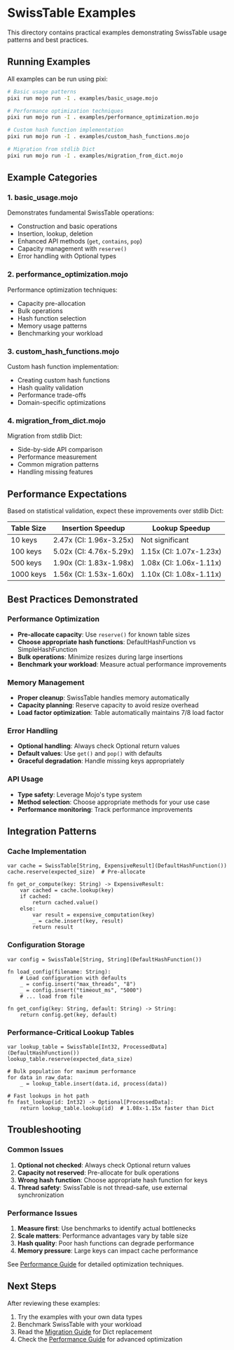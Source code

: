 # SwissTable Examples

This directory contains practical examples demonstrating SwissTable usage patterns and best practices.

## Running Examples

All examples can be run using pixi:

```bash
# Basic usage patterns
pixi run mojo run -I . examples/basic_usage.mojo

# Performance optimization techniques  
pixi run mojo run -I . examples/performance_optimization.mojo

# Custom hash function implementation
pixi run mojo run -I . examples/custom_hash_functions.mojo

# Migration from stdlib Dict
pixi run mojo run -I . examples/migration_from_dict.mojo
```

## Example Categories

### 1. **basic_usage.mojo**
Demonstrates fundamental SwissTable operations:
- Construction and basic operations
- Insertion, lookup, deletion
- Enhanced API methods (`get`, `contains`, `pop`)
- Capacity management with `reserve()`
- Error handling with Optional types

### 2. **performance_optimization.mojo** 
Performance optimization techniques:
- Capacity pre-allocation
- Bulk operations
- Hash function selection
- Memory usage patterns
- Benchmarking your workload

### 3. **custom_hash_functions.mojo**
Custom hash function implementation:
- Creating custom hash functions
- Hash quality validation
- Performance trade-offs
- Domain-specific optimizations

### 4. **migration_from_dict.mojo**
Migration from stdlib Dict:
- Side-by-side API comparison
- Performance measurement
- Common migration patterns
- Handling missing features

## Performance Expectations

Based on statistical validation, expect these improvements over stdlib Dict:

| **Table Size** | **Insertion Speedup** | **Lookup Speedup** |
|----------------|----------------------|-------------------|
| 10 keys        | 2.47x (CI: 1.96x-3.25x) | Not significant |
| 100 keys       | 5.02x (CI: 4.76x-5.29x) | 1.15x (CI: 1.07x-1.23x) |
| 500 keys       | 1.90x (CI: 1.83x-1.98x) | 1.08x (CI: 1.06x-1.11x) |
| 1000 keys      | 1.56x (CI: 1.53x-1.60x) | 1.10x (CI: 1.08x-1.11x) |

## Best Practices Demonstrated

### Performance Optimization
- **Pre-allocate capacity**: Use `reserve()` for known table sizes
- **Choose appropriate hash functions**: DefaultHashFunction vs SimpleHashFunction
- **Bulk operations**: Minimize resizes during large insertions
- **Benchmark your workload**: Measure actual performance improvements

### Memory Management
- **Proper cleanup**: SwissTable handles memory automatically
- **Capacity planning**: Reserve capacity to avoid resize overhead
- **Load factor optimization**: Table automatically maintains 7/8 load factor

### Error Handling
- **Optional handling**: Always check Optional return values
- **Default values**: Use `get()` and `pop()` with defaults
- **Graceful degradation**: Handle missing keys appropriately

### API Usage
- **Type safety**: Leverage Mojo's type system
- **Method selection**: Choose appropriate methods for your use case
- **Performance monitoring**: Track performance improvements

## Integration Patterns

### Cache Implementation
```mojo
var cache = SwissTable[String, ExpensiveResult](DefaultHashFunction())
cache.reserve(expected_size)  # Pre-allocate

fn get_or_compute(key: String) -> ExpensiveResult:
    var cached = cache.lookup(key)
    if cached:
        return cached.value()
    else:
        var result = expensive_computation(key)
        _ = cache.insert(key, result)
        return result
```

### Configuration Storage
```mojo
var config = SwissTable[String, String](DefaultHashFunction())

fn load_config(filename: String):
    # Load configuration with defaults
    _ = config.insert("max_threads", "8")
    _ = config.insert("timeout_ms", "5000")
    # ... load from file

fn get_config(key: String, default: String) -> String:
    return config.get(key, default)
```

### Performance-Critical Lookup Tables
```mojo
var lookup_table = SwissTable[Int32, ProcessedData](DefaultHashFunction())
lookup_table.reserve(expected_data_size)

# Bulk population for maximum performance
for data in raw_data:
    _ = lookup_table.insert(data.id, process(data))

# Fast lookups in hot path  
fn fast_lookup(id: Int32) -> Optional[ProcessedData]:
    return lookup_table.lookup(id)  # 1.08x-1.15x faster than Dict
```

## Troubleshooting

### Common Issues

1. **Optional not checked**: Always check Optional return values
2. **Capacity not reserved**: Pre-allocate for bulk operations
3. **Wrong hash function**: Choose appropriate hash function for keys
4. **Thread safety**: SwissTable is not thread-safe, use external synchronization

### Performance Issues

1. **Measure first**: Use benchmarks to identify actual bottlenecks
2. **Scale matters**: Performance advantages vary by table size  
3. **Hash quality**: Poor hash functions can degrade performance
4. **Memory pressure**: Large keys can impact cache performance

See [Performance Guide](../docs/performance-guide.md) for detailed optimization techniques.

## Next Steps

After reviewing these examples:
1. Try the examples with your own data types
2. Benchmark SwissTable with your workload
3. Read the [Migration Guide](../docs/migration-from-dict.md) for Dict replacement
4. Check the [Performance Guide](../docs/performance-guide.md) for advanced optimization